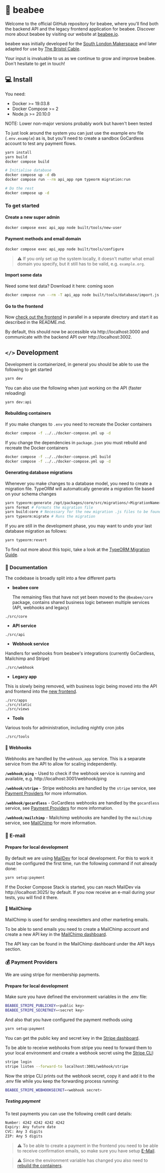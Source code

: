 # 🐝 beabee

Welcome to the official GitHub repository for beabee, where you'll find both the backend API and the legacy frontend application for beabee. Discover more about beabee by visiting our website at [beabee.io](https://beabee.io/en/home/).

beabee was initially developed for the [South London Makerspace](http://southlondonmakerspace.org) and later adapted for use by [The Bristol Cable](https://thebristolcable.org).

Your input is invaluable to us as we continue to grow and improve beabee. Don't hesitate to get in touch!

## 💻 Install

You need:

- Docker >= 19.03.8
- Docker Compose >= 2
- Node.js >= 20.10.0

NOTE: Lower non-major versions probably work but haven't been tested

To just look around the system you can just use the example env file (`.env.example`) as is, but you'll need to
create a sandbox GoCardless account to test any payment flows.

```bash
yarn install
yarn build
docker compose build

# Initialise database
docker compose up -d db
docker compose run --rm api_app npm typeorm migration:run

# Do the rest
docker compose up -d
```

### To get started

#### Create a new super admin

```bash
docker compose exec api_app node built/tools/new-user
```

#### Payment methods and email domain

```bash
docker compose exec api_app node built/tools/configure
```

> ⚠️ If you only set up the system locally, it doesn't matter what email domain you specify, but it still has to be valid, e.g. `example.org`.

#### Import some data

Need some test data? Download it here: coming soon

```bash
docker compose run --rm -T api_app node built/tools/database/import.js < <import file>
```

#### Go to the frontend

Now [check out the frontend](../frontend) in parallel in a separate directory and start it as described in the README.md.

By default, this should now be accessible via http://localhost:3000 and communicate with the backend API over http://localhost:3002.

## `</>` Development

Development is containerized, in general you should be able to use the following to get started

```bash
yarn dev
```

You can also use the following when just working on the API (faster reloading)

```bash
yarn dev:api
```

#### Rebuilding containers

If you make changes to `.env` you need to recreate the Docker containers

```bash
docker compose -f ../../docker-compose.yml up -d
```

If you change the dependencies in `package.json` you must rebuild and recreate the Docker containers

```bash
docker compose -f ../../docker-compose.yml build
docker compose -f ../../docker-compose.yml up -d
```

#### Generating database migrations

Whenever you make changes to a database model, you need to create a migration
file. TypeORM will automatically generate a migration file based on your schema
changes

```bash
yarn typeorm:generate /opt/packages/core/src/migrations/<MigrationName> # The migration file is generated inside the docker container
yarn format # Formats the migration file
yarn build:core # Necessary for the new migration .js files to be found
yarn typeorm:migrate # Runs the migration
```

If you are still in the development phase, you may want to undo your last database migration as follows:

```bash
yarn typeorm:revert
```

To find out more about this topic, take a look at the [TypeORM Migration Guide](https://typeorm.io/migrations).

### 📰 Documentation

The codebase is broadly split into a few different parts

- **beabee core**

  The remaining files that have not yet been moved to the `@beabee/core` package, contains shared business logic between multiple services (API, webhooks and legacy)

```
./src/core
```

- **API service**

```
./src/api
```

- **Webhook service**

Handlers for webhooks from beabee's integrations (currently GoCardless, Mailchimp and Stripe)

```
./src/webhook
```

- **Legacy app**

This is slowly being removed, with business logic being moved into the API and frontend into the [new frontend](../frontend).

```
./src/apps
./src/static
./src/views
```

- **Tools**

Various tools for administration, including nightly cron jobs

```
./src/tools
```

#### 📡 Webhooks

Webhooks are handled by the `webhook_app` service. This is a separate service from the API to allow for scaling independently.

**`/webhook/ping`** - Used to check if the webhook service is running and available, e.g. http://localhost:3001/webhook/ping

**`/webhook/stripe`** - Stripe webhooks are handled by the `stripe` service, see [Payment Providers](#payment-providers) for more information.

**`/webhook/gocardless`** - GoCardless webhooks are handled by the `gocardless` service, see [Payment Providers](#payment-providers) for more information.

**`/webhook/mailchimp`** - Mailchimp webhooks are handled by the `mailchimp` service, see [MailChimp](#mailchimp) for more information.

### 📧 E-mail

#### Prepare for local development

By default we are using [MailDev](https://github.com/maildev/maildev) for local development. For this to work it must be configured the first time, run the following command if not already done:

```bash
yarn setup:payment
```

If the Docker Compose Stack is started, you can reach MailDev via http://localhost:3025/ by default. If you now receive an e-mail during your tests, you will find it there.

#### 📮 MailChimp

MailChimp is used for sending newsletters and other marketing emails.

To be able to send emails you need to create a MailChimp account and create a new API key in the [MailChimp dashboard](https://mailchimp.com/).

The API key can be found in the MailChimp dashboard under the API keys section.

### 💰 Payment Providers

We are using stripe for membership payments.

#### Prepare for local development

Make sure you have defined the environment variables in the .env file:

```bash
BEABEE_STRIPE_PUBLICKEY=<public key>
BEABEE_STRIPE_SECRETKEY=<secret key>
```

And also that you have configured the payment methods using

```bash
yarn setup:payment
```

You can get the public key and secret key in the [Stripe dashboard](https://dashboard.stripe.com).

To be able to receive webhooks from stripe you need to forward them to your local environment and create a webhook secret using the [Stripe CLI](https://docs.stripe.com/stripe-cli):

```bash
stripe login
stripe listen --forward-to localhost:3001/webhook/stripe
```

Now the stripe CLI prints out the webhook secret, copy it and add it to the .env file while you keep the forwarding process running:

```bash
BEABEE_STRIPE_WEBHOOKSECRET=<webhook secret>
```

##### Testing payment

To test payments you can use the following credit card details:

```bash
Number: 4242 4242 4242 4242
Expiry: Any future date
CVC: Any 3 digits
ZIP: Any 5 digits
```

> ⚠️ To be able to create a payment in the frontend you need to be able to receive confirmation emails, so make sure you have setup [E-Mail](#email).

> ⚠️ Since the environment variable has changed you also need to [rebuild the containers](#rebuilding-containers).
